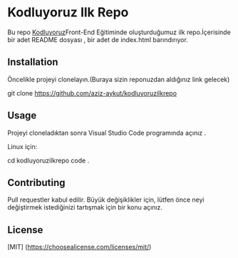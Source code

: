 # Kodluyoruz Ilk Repo

Bu repo [Kodluyoruz](https://www.kodluyoruz.org/)Front-End Eğitiminde oluşturduğumuz ilk repo.İçerisinde bir adet README dosyası , bir adet de index.html barındırıyor.





## Installation 

Öncelikle projeyi clonelayın.(Buraya sizin reponuzdan aldığınız link gelecek)

git clone https://github.com/aziz-aykut/kodluyoruzilkrepo




## Usage 

Projeyi cloneladıktan sonra Visual Studio Code programında açınız .

Linux için:

cd kodluyoruzilkrepo
code .




## Contributing 

Pull requestler kabul edilir. Büyük değişiklikler için, lütfen önce neyi değiştirmek istediğinizi tartışmak için bir konu açınız.


## License

[MIT] (https://choosealicense.com/licenses/mit/)





